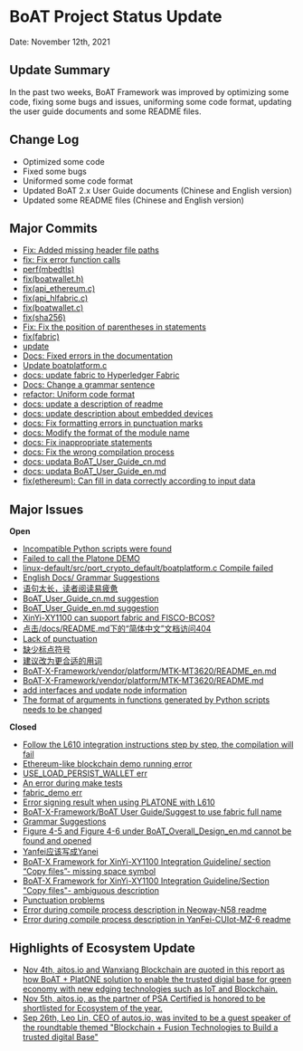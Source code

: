 # BoAT Project Status Update
Date: November 12th, 2021


## Update Summary
In the past two weeks, BoAT Framework was improved by optimizing some code, fixing some bugs and issues, uniforming some code format, updating the user guide documents and some README files.

## Change Log
- Optimized some code
- Fixed some bugs
- Uniformed some code format
- Updated BoAT 2.x User Guide documents (Chinese and English version)
- Updated some README files (Chinese and English version)


## Major Commits
* [Fix: Added missing header file paths](https://github.com/aitos-io/BoAT-X-Framework/commit/f2c7df4725c42de641a794d5c20a53405b3ec815)
* [fix: Fix error function calls](https://github.com/aitos-io/BoAT-X-Framework/commit/d40c9ed695319260dca000569b835e392766e67a)
* [perf(mbedtls)](https://github.com/aitos-io/BoAT-X-Framework/commit/8b616c02a604c58d2128be15ed7fabb52d96a479)
* [fix(boatwallet.h)](https://github.com/aitos-io/BoAT-X-Framework/commit/cd24657956babe4970ee92246d6b36ef3de124ab)
* [fix(api_ethereum.c)](https://github.com/aitos-io/BoAT-X-Framework/commit/761dbd69e7bde2cbab3f07ce03420306e457efce)
* [fix(api_hlfabric.c)](https://github.com/aitos-io/BoAT-X-Framework/commit/52ebdba41c0e86cd4ff74fb8a73db651fba67ac7)
* [fix(boatwallet.c)](https://github.com/aitos-io/BoAT-X-Framework/commit/43ed9c33a5ea018b207914279781c5f5e70ff4d2)
* [fix(sha256)](https://github.com/aitos-io/BoAT-X-Framework/commit/50f1d30cdcc89803fe80a8bf8893c4ef855bc404)
* [Fix: Fix the position of parentheses in statements](https://github.com/aitos-io/BoAT-X-Framework/commit/4bae7f0d1fc83ec9afafb67c78c9a19b4d0541e3)
* [fix(fabric)](https://github.com/aitos-io/BoAT-X-Framework/commit/8cf0fb15a0d19994f366e1994985250ca9c11245)
* [update](https://github.com/aitos-io/BoAT-X-Framework/commit/765bc0816ff98e133c5e46fa9d4c56d8091f8347)
* [Docs: Fixed errors in the documentation](https://github.com/aitos-io/BoAT-X-Framework/commit/14e66f37c161d748b6e9e7847e4b52f41e672e37)
* [Update boatplatform.c](https://github.com/aitos-io/BoAT-X-Framework/commit/d2aeb6fb74ec486892cb3e1ee8e62cc695577a8b)
* [docs: update fabric to Hyperledger Fabric](https://github.com/aitos-io/BoAT-X-Framework/commit/68ad81e98a7b3ca675dc5e38670654aa2eb8bbaf)
* [Docs: Change a grammar sentence](https://github.com/aitos-io/BoAT-X-Framework/commit/71e9026fa2a84d5834746b352dad0213bc7c2317)
* [refactor: Uniform code format](https://github.com/aitos-io/BoAT-X-Framework/commit/f9b81981d4e406b78c7e9bb2e566152b456b4341)
* [docs: update a description of readme](https://github.com/aitos-io/BoAT-X-Framework/commit/a2b65dc60d934a60348c3c2e6c12e6fa10ea68b8)
* [docs: update description about embedded devices](https://github.com/aitos-io/BoAT-X-Framework/commit/29bcbcc723a9f2ae28b78c5741088e7a1fb3a792)
* [docs: Fix formatting errors in punctuation marks](https://github.com/aitos-io/BoAT-X-Framework/commit/e59f888170947588ea0686c9a2d47eea2d2eb02d)
* [docs: Modify the format of the module name](https://github.com/aitos-io/BoAT-X-Framework/commit/2e17978976038fbaba9e1ad75e293c088203eb13)
* [docs: Fix inappropriate statements](https://github.com/aitos-io/BoAT-X-Framework/commit/da1263dc9a8302adee8180f98b4d1b45312df77a)
* [docs: Fix the wrong compilation process](https://github.com/aitos-io/BoAT-X-Framework/commit/96312a5d00303c8d733f5211ec2bd4e57c189c42)
* [docs: updata BoAT_User_Guide_cn.md](https://github.com/aitos-io/BoAT-X-Framework/commit/192e20cf0751bceae8d54a0a983eeb276fad9fb7)
* [docs: updata BoAT_User_Guide_en.md](https://github.com/aitos-io/BoAT-X-Framework/commit/9eccb1c2e99e7eb56f2d2de38347f2b72906c839)
* [fix(ethereum): Can fill in data correctly according to input data](https://github.com/aitos-io/BoAT-X-Framework/commit/762e7f95c5ff868875e6dd8cef5b85fe71ecc7be)

## Major Issues

**Open**

- [Incompatible Python scripts were found](https://github.com/aitos-io/BoAT-X-Framework/issues/355)
- [Failed to call the Platone DEMO](https://github.com/aitos-io/BoAT-X-Framework/issues/356)
- [linux-default/src/port_crypto_default/boatplatform.c Compile failed](https://github.com/aitos-io/BoAT-X-Framework/issues/357)
- [English Docs/ Grammar Suggestions](https://github.com/aitos-io/BoAT-X-Framework/issues/358)
- [语句太长，读者阅读易疲惫](https://github.com/aitos-io/BoAT-X-Framework/issues/365)
- [BoAT_User_Guide_cn.md suggestion](https://github.com/aitos-io/BoAT-X-Framework/issues/366)
- [BoAT_User_Guide_en.md suggestion](https://github.com/aitos-io/BoAT-X-Framework/issues/367)
- [XinYi-XY1100 can support fabric and FISCO-BCOS?](https://github.com/aitos-io/BoAT-X-Framework/issues/369)
- [点击/docs/README.md下的“简体中文”文档访问404](https://github.com/aitos-io/BoAT-X-Framework/issues/370)
- [Lack of punctuation](https://github.com/aitos-io/BoAT-X-Framework/issues/372)
- [缺少标点符号](https://github.com/aitos-io/BoAT-X-Framework/issues/374)
- [建议改为更合适的用词](https://github.com/aitos-io/BoAT-X-Framework/issues/375)
- [BoAT-X-Framework/vendor/platform/MTK-MT3620/README_en.md](https://github.com/aitos-io/BoAT-X-Framework/issues/376)
- [BoAT-X-Framework/vendor/platform/MTK-MT3620/README.md](https://github.com/aitos-io/BoAT-X-Framework/issues/377)
- [add interfaces and update node information](https://github.com/aitos-io/BoAT-X-Framework/issues/380)
- [The format of arguments in functions generated by Python scripts needs to be changed](https://github.com/aitos-io/BoAT-X-Framework/issues/381)

**Closed**

* [Follow the L610 integration instructions step by step, the compilation will fail](https://github.com/aitos-io/BoAT-X-Framework/issues/350)
* [Ethereum-like blockchain demo running error](https://github.com/aitos-io/BoAT-X-Framework/issues/351)
* [USE_LOAD_PERSIST_WALLET err](https://github.com/aitos-io/BoAT-X-Framework/issues/352)
* [An error during make tests](https://github.com/aitos-io/BoAT-X-Framework/issues/353)
* [fabric_demo err](https://github.com/aitos-io/BoAT-X-Framework/issues/354)
* [Error signing result when using PLATONE with L610](https://github.com/aitos-io/BoAT-X-Framework/issues/359)
* [BoAT-X-Framework/BoAT User Guide/Suggest to use fabric full name](https://github.com/aitos-io/BoAT-X-Framework/issues/361)
* [Grammar Suggestions](https://github.com/aitos-io/BoAT-X-Framework/issues/362)
* [Figure 4-5 and Figure 4-6 under BoAT_Overall_Design_en.md cannot be found and opened](https://github.com/aitos-io/BoAT-X-Framework/issues/363)
* [Yanfei应该写成Yanei](https://github.com/aitos-io/BoAT-X-Framework/issues/364)
* [BoAT-X Framework for XinYi-XY1100 Integration Guideline/ section “Copy files”- missing space symbol](https://github.com/aitos-io/BoAT-X-Framework/issues/368)
* [BoAT-X Framework for XinYi-XY1100 Integration Guideline/Section "Copy files"- ambiguous description](https://github.com/aitos-io/BoAT-X-Framework/issues/371)
* [Punctuation problems](https://github.com/aitos-io/BoAT-X-Framework/issues/373)
* [Error during compile process description in Neoway-N58 readme](https://github.com/aitos-io/BoAT-X-Framework/issues/378)
* [Error during compile process description in YanFei-CUIot-MZ-6 readme](https://github.com/aitos-io/BoAT-X-Framework/issues/379)


## Highlights of Ecosystem Update
* [Nov 4th, aitos.io and Wanxiang Blockchain are quoted in this report as how BoAT + PlatONE solution to enable the trusted digial base for green economy with new edging technologies such as IoT and Blockchain. ](https://www.bis.org/about/bisih/topics/green_finance/green_bonds.htm)
* [Nov 5th, aitos.io, as the partner of PSA Certified is honored to be shortlisted for Ecosystem of the year.](https://www.linkedin.com/feed/update/urn:li:activity:6862221143072485376)
* [Sep 26th, Leo Lin, CEO of autos.io, was invited to be a guest speaker of the roundtable themed "Blockchain + Fusion Technologies to Build a trusted digital Base"](https://mp.weixin.qq.com/s?__biz=MzU0NTk5NjE2OA==&mid=2247485975&idx=1&sn=d8e178825a8a9df4e3d09758a15d6d8c&chksm=fb6526f0cc12afe6675da232388cf6663782303cf48ae68b05ed3dac37230502ec6a8bd4f478&token=1851065894&lang=zh_CN#rd)

